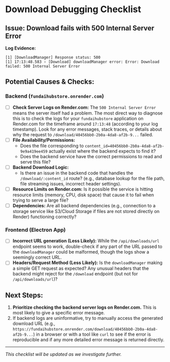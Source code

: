 # Download Debugging Checklist

## Issue: Download fails with 500 Internal Server Error

**Log Evidence:**
```
[1] [DownloadManager] Response status: 500
[1] 17:13:48.583 › [Download] downloadManager error: Error: Download failed: 500 Internal Server Error
```

## Potential Causes & Checks:

### Backend (`fundaihubstore.onrender.com`)
*   [ ] **Check Server Logs on Render.com:** The `500 Internal Server Error` means the server itself had a problem. The most direct way to diagnose this is to check the logs for your `fundaihubstore` application on Render.com for the timeframe around `17:13:48` (according to your log timestamp). Look for any error messages, stack traces, or details about why the request to `/download/40456bb0-2b0a-4da8-af2b-9...` failed.
*   [ ] **File Availability/Permissions:**
    *   Does the file corresponding to `content_id=40456bb0-2b0a-4da8-af2b-9e9a419ee459` actually exist where the backend expects to find it?
    *   Does the backend service have the correct permissions to read and serve this file?
*   [ ] **Backend Download Logic:**
    *   Is there an issue in the backend code that handles the `/download/:content_id` route? (e.g., database lookup for the file path, file streaming issues, incorrect header settings).
*   [ ] **Resource Limits on Render.com:** Is it possible the service is hitting resource limits (memory, CPU, disk space) that cause it to fail when trying to serve a large file?
*   [ ] **Dependencies:** Are all backend dependencies (e.g., connection to a storage service like S3/Cloud Storage if files are not stored directly on Render) functioning correctly?

### Frontend (Electron App)
*   [ ] **Incorrect URL generation (Less Likely):** While the `/api/downloads/url` endpoint seems to work, double-check if any part of the URL passed to the `downloadManager` could be malformed, though the logs show a seemingly correct URL.
*   [ ] **Headers/Request Method (Less Likely):** Is the `downloadManager` making a simple GET request as expected? Any unusual headers that the backend might reject for the `/download` endpoint (but not for `/api/downloads/url`)?

## Next Steps:
1.  **Prioritize checking the backend server logs on Render.com.** This is most likely to give a specific error message.
2.  If backend logs are uninformative, try to manually access the generated download URL (e.g., `https://fundaihubstore.onrender.com/download/40456bb0-2b0a-4da8-af2b-9...`) in a browser or with a tool like `curl` to see if the error is reproducible and if any more detailed error message is returned directly.

---
*This checklist will be updated as we investigate further.* 